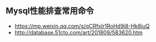 ## Mysql性能排查常用命令
* https://mp.weixin.qq.com/s/qCRfxIr1RoHd9i8-Hk8iuQ
* http://database.51cto.com/art/201809/583620.htm
